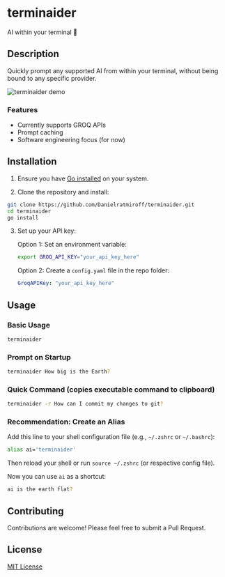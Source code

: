 # terminaider

AI within your terminal 🤖

## Description

Quickly prompt any supported AI from within your terminal, without being bound to any specific provider.

![terminaider demo](https://github.com/user-attachments/assets/14906c21-fb8c-41a5-8c7c-947f4dcceb55)

### Features

- Currently supports GROQ APIs
- Prompt caching
- Software engineering focus (for now)

## Installation

1. Ensure you have [Go installed](https://go.dev/doc/install) on your system.

2. Clone the repository and install:

```bash
git clone https://github.com/Danielratmiroff/terminaider.git
cd terminaider
go install
```

3. Set up your API key:

   Option 1: Set an environment variable:
   ```bash
   export GROQ_API_KEY="your_api_key_here"
   ```

   Option 2: Create a `config.yaml` file in the repo folder:
   ```yaml
   GroqAPIKey: "your_api_key_here"
   ```

## Usage

### Basic Usage

```bash
terminaider
```

### Prompt on Startup

```bash
terminaider How big is the Earth?
```

### Quick Command (copies executable command to clipboard)

```bash
terminaider -r How can I commit my changes to git?
```

### Recommendation: Create an Alias

Add this line to your shell configuration file (e.g., `~/.zshrc` or `~/.bashrc`):

```bash
alias ai='terminaider'
```

Then reload your shell or run `source ~/.zshrc` (or respective config file).

Now you can use `ai` as a shortcut:

```bash
ai is the earth flat?
```

## Contributing

Contributions are welcome! Please feel free to submit a Pull Request.

## License

[MIT License](LICENSE)
